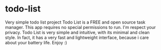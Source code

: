 # todo-list
Very simple todo list project
Todo List is a FREE and open source task manager.
This app requires no special permissions to run. I'm respect your privacy.
Todo List is very simple and intuitive, with its minimal and clean style. In fact, it has a very fast and lightweight interface, because i care about your battery life.
Enjoy :)

